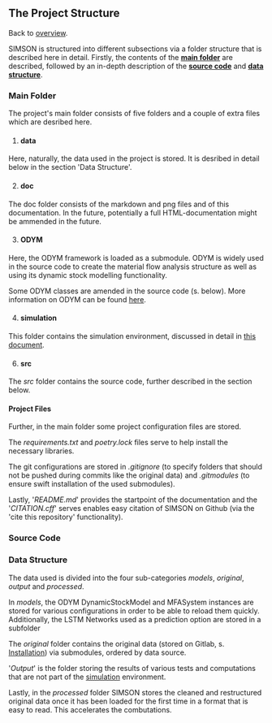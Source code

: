## The Project Structure

Back to [overview](../README.md).

SIMSON is structured into different subsections via a folder structure that is described here in detail.
Firstly, the contents of the [**main folder**](#main-folder) are described, followed by an in-depth description
of the [**source code**](#source-code) and [**data structure**](#data-structure).

### Main Folder

The project's main folder consists of five folders and a couple of extra files which are desribed here.

1. #### data

Here, naturally, the data used in the project is stored. It is desribed in detail below 
in the section 'Data Structure'.

2. #### doc

The doc folder consists of the markdown and png files and of this documentation. In the future, 
potentially a full HTML-documentation might be ammended in the future.

3. #### ODYM

Here, the ODYM framework is loaded as a submodule. ODYM is widely used in the source code
to create the material flow analysis structure as well as using its dynamic stock modelling functionality. 

Some ODYM classes are amended in the source code (s. below). More information on ODYM can be found 
[here](https://github.com/IndEcol/ODYM).

4. #### simulation

This folder contains the simulation environment, discussed in detail
in [this document](../Simulation.md).

6. #### src

The *src* folder contains the source code, further described in the section below.

#### Project Files

Further, in the main folder some project configuration files are stored.

The *requirements.txt* and *poetry.lock* files serve to help install the necessary libraries.

The git configurations are stored in *.gitignore* (to specify folders that should not be 
pushed during commits like the original data)  and *.gitmodules* (to ensure swift installation of the used submodules).

Lastly, '*README.md*' provides the startpoint of the documentation
and the '*CITATION.cff*' serves enables easy citation of SIMSON on Github (via the 'cite this repository' functionality).

### Source Code

### Data Structure

The data used is divided into the four sub-categories 
*models*, *original*, *output* and *processed*.

In *models*, the ODYM DynamicStockModel and MFASystem instances are stored for various configurations 
in order to be able to reload them quickly. Additionally, the LSTM Networks used as a prediction option are stored in
a subfolder 

The *original* folder contains the original data (stored on Gitlab, s. [Installation](Installation.md)) 
via submodules, ordered by data source.

'*Output*' is the folder storing the results of various tests and computations that are not part of the 
[simulation](Simulation.md) environment.

Lastly, in the *processed* folder SIMSON stores the cleaned and restructured original data once 
it has been loaded for the first time in a format that is easy to read. This accelerates the combutations.
